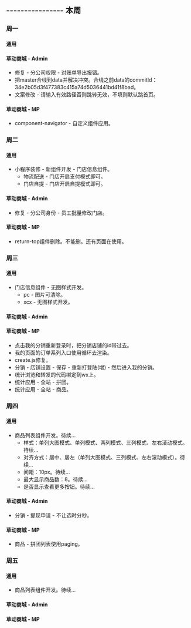 ## ---------------- 本周

### 周一
#### 通用
#### 草动商城 - Admin
* 修复 - 分公司权限 - 对账单导出报错。
* 把master合线到data并解决冲突。合线之前data的commitId：34e2b05d3f477383c415a74d5036441bd41f8bad。
* 文案修改 - 请输入有效路径否则跳转无效，不填则默认跳首页。
#### 草动商城 - MP
* component-navigator - 自定义组件应用。

### 周二
#### 通用
* 小程序装修 - 新组件开发 - 门店信息组件。
  - 物流配送 - 门店开启支付模式即可。
  - 门店自提 - 门店开启自提模式即可。
#### 草动商城 - Admin
* 修复 - 分公司身份 - 员工批量修改门店。
#### 草动商城 - MP
* return-top组件删除。不能删。还有页面在使用。

### 周三
#### 通用
* 门店信息组件 - 无图样式开发。
  - pc - 图片可清除。
  - xcx - 无图样式开发。
#### 草动商城 - Admin
#### 草动商城 - MP
* 点击我的分销重新登录时，把分销店铺的id带过去。
* 我的页面的订单系列入口使用循环去渲染。
* create.js修复。
* 分销 - 店铺设置 - 保存 - 重新打登陆(增) - 然后进入我的分销。
* 统计浏览和转发的代码绑定到wx上。
* 统计应用 - 全站 - 拼团。
* 统计应用 - 全站 - 商品。

### 周四
#### 通用
* 商品列表组件开发。待续...
  - 样式：单列大图模式、单列模式、两列模式、三列模式、左右滚动模式。待续...
  - 对齐方式：居中、居左（单列大图模式、三列模式、左右滚动模式）。待续...
  - 间距：10px。待续...
  - 最大显示商品数：8。待续...
  - 是否显示查看更多按钮。待续...
#### 草动商城 - Admin
* 分销 - 提现申请 - 不让选时分秒。
#### 草动商城 - MP
* 商品 - 拼团列表使用paging。

### 周五
#### 通用
* 商品列表组件开发。待续...
#### 草动商城 - Admin
#### 草动商城 - MP
